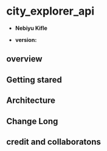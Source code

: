 # city_explorer_api

- **Nebiyu Kifle**

- **version:**

## overview

## Getting stared

## Architecture

## Change Long

## credit and collaboratons